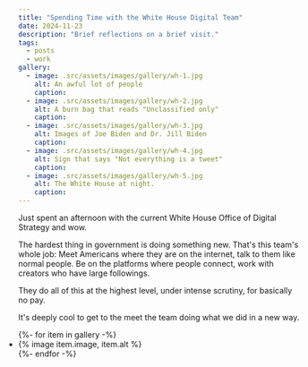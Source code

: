 ```yaml
---
title: "Spending Time with the White House Digital Team"
date: 2024-11-23
description: "Brief reflections on a brief visit."
tags:
  - posts
  - work
gallery:
  - image: .src/assets/images/gallery/wh-1.jpg
    alt: An awful lot of people
    caption:
  - image: .src/assets/images/gallery/wh-2.jpg
    alt: A burn bag that reads "Unclassified only"
    caption: 
  - image: .src/assets/images/gallery/wh-3.jpg
    alt: Images of Joe Biden and Dr. Jill Biden
    caption:
  - image: .src/assets/images/gallery/wh-4.jpg
    alt: Sign that says "Not everything is a tweet"
    caption: 
  - image: .src/assets/images/gallery/wh-5.jpg
    alt: The White House at night.
    caption: 
---
```


Just spent an afternoon with the current White House Office of Digital Strategy and wow.

The hardest thing in government is doing something new. That's this team's whole job: Meet Americans where they are on the internet, talk to them like normal people. Be on the platforms where people connect, work with creators who have large followings. 

They do all of this at the highest level, under intense scrutiny, for basically no pay.

It's deeply cool to get to the meet the team doing what we did in a new way.

<ul class="gallery" role="list" style="padding: 0;">
  {%- for item in gallery -%}
    <li>{% image item.image, item.alt %}</li>
  {%- endfor -%}
</ul>